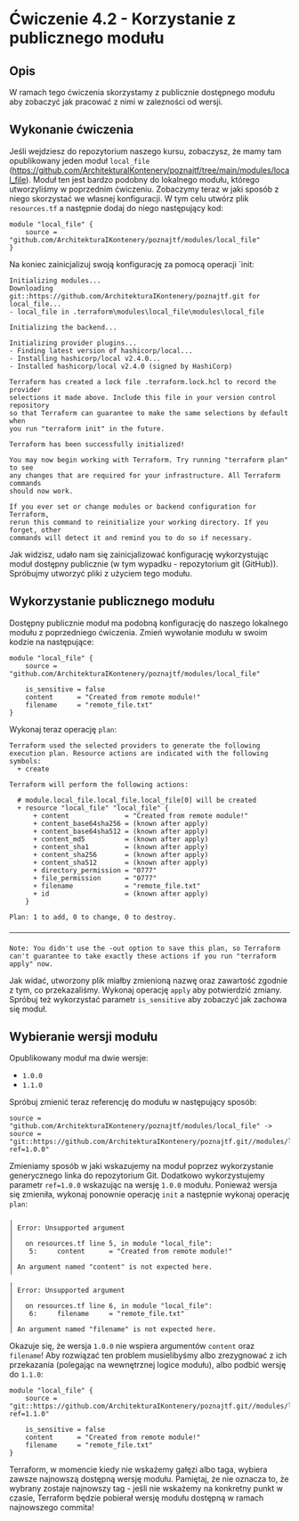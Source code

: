 # Ćwiczenie 4.2 - Korzystanie z publicznego modułu
## Opis
W ramach tego ćwiczenia skorzystamy z publicznie dostępnego modułu aby zobaczyć jak pracować z nimi w zalezności od wersji.

## Wykonanie ćwiczenia
Jeśli wejdziesz do repozytorium naszego kursu, zobaczysz, że mamy tam opublikowany jeden moduł `local_file` (https://github.com/ArchitekturaIKontenery/poznajtf/tree/main/modules/local_file). Moduł ten jest bardzo podobny do lokalnego modułu, którego utworzyliśmy w poprzednim ćwiczeniu. Zobaczymy teraz w jaki sposób z niego skorzystać we własnej konfiguracji. W tym celu utwórz plik `resources.tf` a następnie dodaj do niego następujący kod:
```
module "local_file" {
    source = "github.com/ArchitekturaIKontenery/poznajtf/modules/local_file"
}
```
Na koniec zainicjalizuj swoją konfigurację za pomocą operacji `init:
```
Initializing modules...
Downloading git::https://github.com/ArchitekturaIKontenery/poznajtf.git for local_file...
- local_file in .terraform\modules\local_file\modules\local_file

Initializing the backend...

Initializing provider plugins...
- Finding latest version of hashicorp/local...
- Installing hashicorp/local v2.4.0...
- Installed hashicorp/local v2.4.0 (signed by HashiCorp)

Terraform has created a lock file .terraform.lock.hcl to record the provider
selections it made above. Include this file in your version control repository
so that Terraform can guarantee to make the same selections by default when
you run "terraform init" in the future.

Terraform has been successfully initialized!

You may now begin working with Terraform. Try running "terraform plan" to see
any changes that are required for your infrastructure. All Terraform commands
should now work.

If you ever set or change modules or backend configuration for Terraform,
rerun this command to reinitialize your working directory. If you forget, other
commands will detect it and remind you to do so if necessary.
```
Jak widzisz, udało nam się zainicjalizować konfigurację wykorzystując moduł dostępny publicznie (w tym wypadku - repozytorium git (GitHub)). Spróbujmy utworzyć pliki z użyciem tego modułu.

## Wykorzystanie publicznego modułu
Dostępny publicznie moduł ma podobną konfigurację do naszego lokalnego modułu z poprzedniego ćwiczenia. Zmień wywołanie modułu w swoim kodzie na następujące:
```
module "local_file" {
    source = "github.com/ArchitekturaIKontenery/poznajtf/modules/local_file"

    is_sensitive = false
    content      = "Created from remote module!"
    filename     = "remote_file.txt"
}
```
Wykonaj teraz operację `plan`:
```
Terraform used the selected providers to generate the following execution plan. Resource actions are indicated with the following symbols:
  + create

Terraform will perform the following actions:

  # module.local_file.local_file.local_file[0] will be created
  + resource "local_file" "local_file" {
      + content              = "Created from remote module!"
      + content_base64sha256 = (known after apply)
      + content_base64sha512 = (known after apply)
      + content_md5          = (known after apply)
      + content_sha1         = (known after apply)
      + content_sha256       = (known after apply)
      + content_sha512       = (known after apply)
      + directory_permission = "0777"
      + file_permission      = "0777"
      + filename             = "remote_file.txt"
      + id                   = (known after apply)
    }

Plan: 1 to add, 0 to change, 0 to destroy.

────────────────────────────────────────────────────────────────────────────────────────────────────────────────────────────────────────────────────────────────────────────────────────────────────────────────────────────────── 

Note: You didn't use the -out option to save this plan, so Terraform can't guarantee to take exactly these actions if you run "terraform apply" now.
```
Jak widać, utworzony plik miałby zmienioną nazwę oraz zawartość zgodnie z tym, co przekazaliśmy. Wykonaj operację `apply` aby potwierdzić zmiany. Spróbuj też wykorzystać parametr `is_sensitive` aby zobaczyć jak zachowa się moduł.

## Wybieranie wersji modułu
Opublikowany moduł ma dwie wersje:
* `1.0.0`
* `1.1.0`

Spróbuj zmienić teraz referencję do modułu w następujący sposób:
```
source = "github.com/ArchitekturaIKontenery/poznajtf/modules/local_file" -> source = "git::https://github.com/ArchitekturaIKontenery/poznajtf.git//modules/local_file?ref=1.0.0"
```
Zmieniamy sposób w jaki wskazujemy na moduł poprzez wykorzystanie generycznego linka do repozytorium Git. Dodatkowo wykorzystujemy parametr `ref=1.0.0` wskazując na wersję `1.0.0` modułu. Ponieważ wersja się zmieniła, wykonaj ponownie operację `init` a następnie wykonaj operację `plan`:
```
╷
│ Error: Unsupported argument
│
│   on resources.tf line 5, in module "local_file":
│    5:     content      = "Created from remote module!"
│
│ An argument named "content" is not expected here.
╵
╷
│ Error: Unsupported argument
│
│   on resources.tf line 6, in module "local_file":
│    6:     filename     = "remote_file.txt"
│
│ An argument named "filename" is not expected here.
```
Okazuje się, że wersja `1.0.0` nie wspiera argumentów `content` oraz `filename`! Aby rozwiązać ten problem musielibyśmy albo zrezygnować z ich przekazania (polegając na wewnętrznej logice modułu), albo podbić wersję do `1.1.0`:
```
module "local_file" {
    source = "git::https://github.com/ArchitekturaIKontenery/poznajtf.git//modules/local_file?ref=1.1.0"

    is_sensitive = false
    content      = "Created from remote module!"
    filename     = "remote_file.txt"
}
```
Terraform, w momencie kiedy nie wskażemy gałęzi albo taga, wybiera zawsze najnowszą dostępną wersję modułu. Pamiętaj, że nie oznacza to, że wybrany zostaje najnowszy tag - jeśli nie wskażemy na konkretny punkt w czasie, Terraform będzie pobierał wersję modułu dostępną w ramach najnowszego commita!